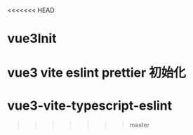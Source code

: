 <<<<<<< HEAD
# vue3Init
vue3 vite eslint prettier 初始化
=======
# vue3-vite-typescript-eslint
>>>>>>> master
